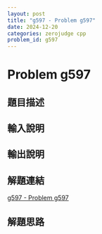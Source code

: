 ```yaml
---
layout: post
title: "g597 - Problem g597"
date: 2024-12-20
categories: zerojudge cpp
problem_id: g597
---
```


# Problem g597

## 題目描述



## 輸入說明



## 輸出說明



## 解題連結

[g597 - Problem g597](https://zerojudge.tw/ShowProblem?problemid=g597)

## 解題思路

